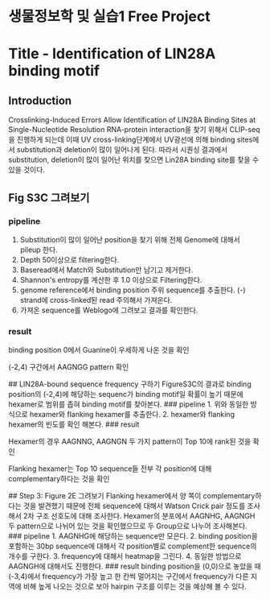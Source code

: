 # 생물정보학 및 실습1 Free Project 
# Title - Identification of LIN28A binding motif
## Introduction 
Crosslinking-Induced Errors Allow Identification of LIN28A Binding Sites at Single-Nucleotide Resolution
RNA-protein interaction을 찾기 위해서 CLIP-seq을 진행하게 되는데 이때 UV cross-linking단계에서 UV광선에 의해 binding sites에서 substitution과 deletion이 많이 일어나게 된다. 따라서 시퀀싱 결과에서 substitution, deletion이 많이 일어난 위치를 찾으면 Lin28A binding site를 찾을 수 있을 것이다. 
## Fig S3C 그려보기 
### pipeline
1. Substitution이 많이 일어난 position을 찾기 위해 전체 Genome에 대해서 pileup 한다. 
2. Depth 50이상으로 filtering한다. 
3. Baseread에서 Match와 Substitution만 남기고 제거한다. 
4. Shannon's entropy를 계산한 후 1.0 이상으로 Filtering한다. 
5. genome reference에서 binding position 주위 sequence를 추출한다.
  (-) strand에 cross-linked된 read 주의해서 가져온다. 
6. 가져온 sequence를 Weblogo에 그려보고 결과를 확인한다. 
### result 
<p>binding position 0에서 Guanine이 우세하게 나온 것을 확인</p> 
<p>(-2,4) 구간에서 AAGNGG pattern 확인</p> 
## LIN28A-bound sequence frequency 구하기 
FigureS3C의 결과로 binding position의 (-2,4)에 해당하는 sequenc가 binding motif일 확률이 높기 때문에 hexamer로 범위를 좁혀 binding motif를 찾아본다. 
### pipeline
1. 위와 동일한 방식으로 hexamer와 flanking hexamer를 추출한다. 
2. hexamer와 flanking hexamer의 빈도를 확인 해본다. 
### result 
<p>Hexamer의 경우 AAGNNG, AAGNGN 두 가지 pattern이 Top 10에 rank된 것을 확인</p>
<p>Flanking hexamer는 Top 10 sequence들 전부 각 position에 대해 complementary하다는 것을 확인</p>
## Step 3: Figure 2E 그려보기 
Flanking hexamer에서 양 쪽이 complementary하다는 것을 발견했기 때문에 전체 sequence에 대해서 Watson Crick pair 정도를 조사해서 2차 구조 선호도에 대해 조사한다. Hexamer의 분포에서 AAGNHG, AAGNGH 두 pattern으로 나뉘어 있는 것을 확인했으므로 두 Group으로 나누어 조사해본다.
### pipeline
1. AAGNHG에 해당하는 sequence만 모은다. 
2. binding position을 포함하는 30bp sequence에 대해서 각 position별로 complement한 sequence의 개수를 구한다. 
3. frequency에 대해서 heatmap을 그린다. 
4. 동일한 방법으로 AAGNGH에 대해서도 진행한다. 
### result 
binding position을 (0,0)으로 놓았을 때 (-3,4)에서 frequency가 가장 높고 한 칸씩 멀어지는 구간에서 frequency가 다른 지역에 비해 높게 나오는 것으로 보아 hairpin 구조를 이루는 것을 예상해 볼 수 있다. 
